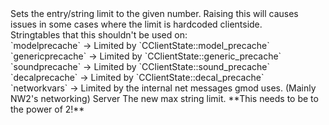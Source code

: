 <function name="SetMaxEntries" parent="INetworkStringTable" type="classfunc">
	<description>
		Sets the entry/string limit to the given number.
		<note>
			Raising this will causes issues in some cases where the limit is hardcoded clientside.<br>
			Stringtables that this shouldn't be used on:<br>
			`modelprecache` -> Limited by `CClientState::model_precache`<br>
			`genericprecache` -> Limited by `CClientState::generic_precache`<br>
			`soundprecache` -> Limited by `CClientState::sound_precache`<br>
			`decalprecache` -> Limited by `CClientState::decal_precache`<br>
			`networkvars` -> Limited by the internal net messages gmod uses. (Mainly NW2's networking)
		</note>
	</description>
	<realm>Server</realm>
	<args>
		<arg name="maxStrings" type="number">The new max string limit. **This needs to be to the power of 2!**</ret>
	</args>
</function>